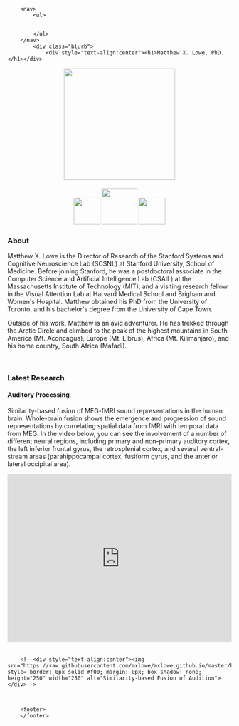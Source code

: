 <html>
	<head>
		<br>
		<br>
		<title>Matthew X. Lowe</title> 
	</head>
	<body>

		<nav>
    		<ul>
        		
        	
    		</ul>
		</nav>
    		<div class="blurb">
        		<div style="text-align:center"><h1>Matthew X. Lowe, PhD.</h1></div>


<div style="text-align:center"><img src="https://raw.githubusercontent.com/mxlowe/mxlowe.github.io/master/portrait.png" style='border: 0px solid #f00; margin: 0px; box-shadow: none;' height="250" width="250"></div>
<div style="text-align:center"><p><h4><a href="https://scholar.google.ca/citations?user=aTRL1HMAAAAJ&hl=en"><img src="https://upload.wikimedia.org/wikipedia/commons/a/a9/Google_Scholar_logo_2015.PNG" style='border: 0px solid #f00; margin: 0px; box-shadow: none;' height="60" width="auto"></a> <a href="https://www.researchgate.net/profile/Matthew_Lowe7"><img src="http://www.readex.eu/wp-content/uploads/2017/05/RG_square_green.png" style='border: 0px solid #f00; margin: 0px; box-shadow: none;' height="80" width="auto"></a> <a href="mailto:mxlowe@mit.edu"><img src="https://upload.wikimedia.org/wikipedia/commons/4/4e/Gmail_Icon.png" style='border: 0px solid #f00; margin: 0px; box-shadow: none;' height="60" width="auto"></a></h4></p></div>

<h3>About</h3> 
    		Matthew X. Lowe is the Director of Research of the Stanford Systems and Cognitive Neuroscience Lab (SCSNL) at Stanford University, School of Medicine. Before joining Stanford, he was a postdoctoral associate in the Computer Science and Artificial Intelligence Lab (CSAIL) at the Massachusetts Institute of Technology (MIT), and a visiting research fellow in the Visual Attention Lab at Harvard Medical School and Brigham and Women's Hospital. Matthew obtained his PhD from the University of Toronto, and his bachelor's degree from the University of Cape Town.  
		
<p>Outside of his work, Matthew is an avid adventurer. He has trekked through the Arctic Circle and climbed to the peak of the highest mountains in South America (Mt. Aconcagua), Europe (Mt. Elbrus), Africa (Mt. Kilimanjaro), and his home country, South Africa (Mafadi).</p>

<br>


<h3>Latest Research</h3> 
<h4>Auditory Processing</h4> 
Similarity-based fusion of MEG-fMRI sound representations in the human brain. Whole-brain fusion shows the emergence and progression of sound representations by correlating spatial data from fMRI with temporal data from MEG. In the video below, you can see the involvement of a number of different neural regions, including primary and non-primary auditory cortex, the left inferior frontal gyrus, the retrosplenial cortex, and several ventral-stream areas (parahippocampal cortex, fusiform gyrus, and the anterior lateral occipital area).
<p>

<div style="width:100%;height:0px;position:relative;padding-bottom:75.058%;"><iframe src="https://streamable.com/s/croqx/ikymvf" frameborder="0" width="100%" height="100%" allowfullscreen style="width:100%;height:100%;position:absolute;left:0px;top:0px;overflow:hidden;"></iframe></div>


	
<br>
				
		<!--<div style="text-align:center"><img src="https://raw.githubusercontent.com/mxlowe/mxlowe.github.io/master/brain_trans.gif" style='border: 0px solid #f00; margin: 0px; box-shadow: none;' height="250" width="250" alt="Similarity-based Fusion of Audition"></div>-->
		
		

		<footer> 
		</footer> 


  
